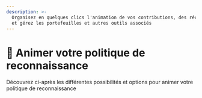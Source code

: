 ```yaml
---
description: >-
  Organisez en quelques clics l'animation de vos contributions, des récompenses
  et gérez les portefeuilles et autres outils associés
---
```


# 🎁 Animer votre politique de reconnaissance

Découvrez ci-après les différentes possibilités et options pour animer votre politique de reconnaissance
